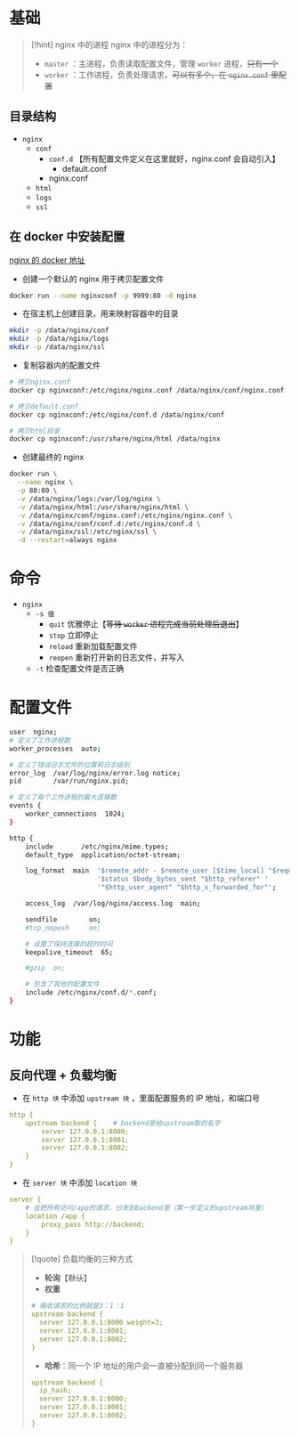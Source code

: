 # 基础
>[!hint] nginx 中的进程
>nginx 中的进程分为：
>- `master` ：主进程，负责读取配置文件，管理 `worker` 进程，~~只有一个~~
>- `worker` ：工作进程，负责处理请求，~~可以有多个，在 `nginx.conf` 里配置~~

## 目录结构
- `nginx` 
	- `conf` 
		- `conf.d` 【所有配置文件定义在这里就好，nginx.conf 会自动引入】
			- default.conf
		- nginx.conf
	- `html` 
	- `logs` 
	- `ssl` 

## 在 docker 中安装配置
[nginx 的 docker 地址](https://hub.docker.com/_/nginx)

- 创建一个默认的 nginx 用于拷贝配置文件
```bash
docker run --name nginxconf -p 9999:80 -d nginx
```

- 在宿主机上创建目录，用来映射容器中的目录
```bash
mkdir -p /data/nginx/conf
mkdir -p /data/nginx/logs
mkdir -p /data/nginx/ssl
```

- 复制容器内的配置文件
```bash
# 拷贝nginx.conf
docker cp nginxconf:/etc/nginx/nginx.conf /data/nginx/conf/nginx.conf

# 拷贝default.conf
docker cp nginxconf:/etc/nginx/conf.d /data/nginx/conf

# 拷贝html目录
docker cp nginxconf:/usr/share/nginx/html /data/nginx
```

- 创建最终的 nginx
```bash
docker run \
  --name nginx \
  -p 80:80 \
  -v /data/nginx/logs:/var/log/nginx \
  -v /data/nginx/html:/usr/share/nginx/html \
  -v /data/nginx/conf/nginx.conf:/etc/nginx/nginx.conf \
  -v /data/nginx/conf/conf.d:/etc/nginx/conf.d \
  -v /data/nginx/ssl:/etc/nginx/ssl \
  -d --restart=always nginx
```

# 命令
- `nginx` 
	- `-s 值` 
		- `quit` 优雅停止【~~等待 `worker` 进程完成当前处理后退出~~】
		- `stop` 立即停止
		- `reload` 重新加载配置文件
		- `reopen` 重新打开新的日志文件，并写入
	- `-t` 检查配置文件是否正确

# 配置文件
```bash
user  nginx;
# 定义了工作进程数
worker_processes  auto;

# 定义了错误日志文件的位置和日志级别
error_log  /var/log/nginx/error.log notice;
pid        /var/run/nginx.pid;

# 定义了每个工作进程的最大连接数
events {
    worker_connections  1024;
}

http {
    include       /etc/nginx/mime.types;
    default_type  application/octet-stream;

    log_format  main  '$remote_addr - $remote_user [$time_local] "$request" '
                      '$status $body_bytes_sent "$http_referer" '
                      '"$http_user_agent" "$http_x_forwarded_for"';

    access_log  /var/log/nginx/access.log  main;

    sendfile        on;
    #tcp_nopush     on;

	# 设置了保持连接的超时时间
    keepalive_timeout  65;

    #gzip  on;

	# 包含了其他的配置文件
    include /etc/nginx/conf.d/*.conf;
}
```

# 功能
## 反向代理 + 负载均衡
- 在 `http 块` 中添加 `upstream 块` ，里面配置服务的 IP 地址，和端口号
```yml
http {
    upstream backend {    # backend是给upstream取的名字
        server 127.0.0.1:8000;
        server 127.0.0.1:8001;
        server 127.0.0.1:8002;
    }
}
```

- 在 `server 块` 中添加 `location 块` 
```yml
server {
	# 会把所有访问/app的请求，分发到backend里（第一步定义的upstream块里）
    location /app {   
        proxy_pass http://backend;
    }
}
```

>[!quote] 负载均衡的三种方式
>- **轮询**【~~默认~~】
>- **权重**
> ```yml
> # 接收请求的比例就是3：1：1
> upstream backend {  
> 	server 127.0.0.1:8000 weight=3;
> 	server 127.0.0.1:8001;
> 	server 127.0.0.1:8002;
> }
> ```
> - **哈希**：同一个 IP 地址的用户会一直被分配到同一个服务器
> ```yml
> upstream backend {
> 	ip_hash;
> 	server 127.0.0.1:8000;
> 	server 127.0.0.1:8001;
> 	server 127.0.0.1:8002;
> }
> ```








